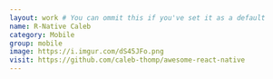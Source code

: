 ```yaml
---
layout: work # You can ommit this if you've set it as a default
name: R-Native Caleb
category: Mobile
group: mobile
image: https://i.imgur.com/dS45JFo.png
visit: https://github.com/caleb-thomp/awesome-react-native
---
```

